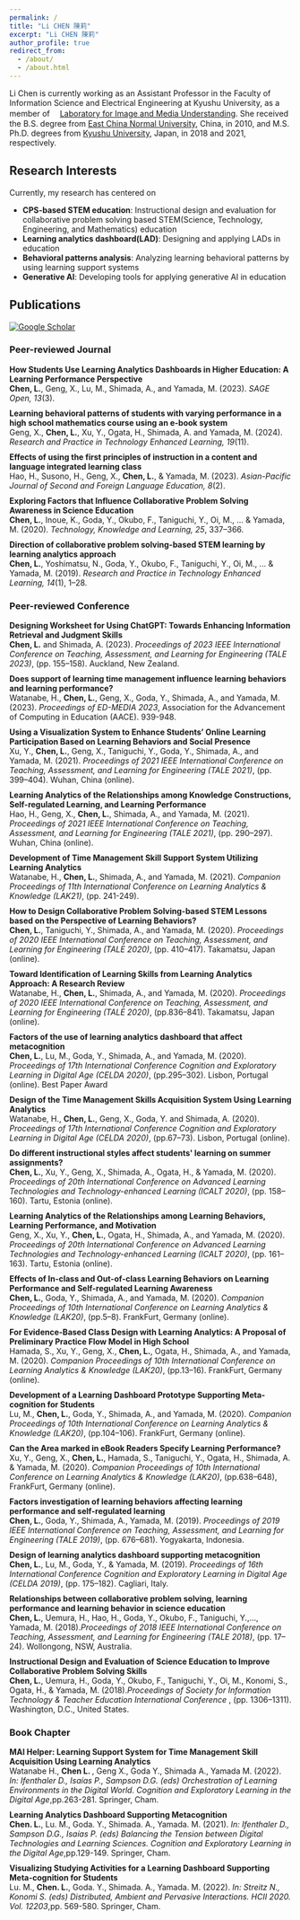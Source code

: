 ```yaml
---
permalink: /
title: "Li CHEN 陳莉"
excerpt: "Li CHEN 陳莉"
author_profile: true
redirect_from: 
  - /about/
  - /about.html
---
```


Li Chen is currently working as an Assistant Professor in the Faculty of Information Science and Electrical Engineering at Kyushu University, as a member of 　[Laboratory for Image and Media Understanding](https://limu.ait.kyushu-u.ac.jp). She received the B.S. degree from [East China Normal University](https://www.ecnu.edu.cn), China, in 2010, and M.S. Ph.D. degrees from [Kyushu University](https://www.kyushu-u.ac.jp/ja/), Japan, in 2018 and 2021, respectively. 

<h2 id='research-interests'>Research Interests</h2>

Currently, my research has centered on

* **CPS-based STEM education**: Instructional design and evaluation for collaborative problem solving based STEM(Science, Technology, Engineering, and Mathematics) education
* **Learning analytics dashboard(LAD)**: Designing and applying LADs in education
* **Behavioral patterns analysis**: Analyzing learning behavioral patterns by using learning support systems
* **Generative AI**: Developing tools for applying generative AI in education

<!-- 
I am always looking for related colaboration. If you are interested to chat with me, feel free to drop me an <a href="mailto:chenli@limu.ait.kyushu-u.ac.jp" target="_blank">email</a>.
-->

<h2 id='publications'>Publications</h2>

<a href="https://scholar.google.com/citations?user=gQWDB8b2ooAC&hl=ja" target="_blank">
    <img src="https://img.shields.io/badge/Google%20Scholar-blue?style=social&logo=googlescholar" alt="Google Scholar">
</a>


### Peer-reviewed Journal
<ol style="list-style-type: none; padding: 0; counter-reset: list-counter;">
    <li style="counter-increment: list-counter; margin-bottom: 10px;"><b>How Students Use Learning Analytics Dashboards in Higher Education: A Learning Performance Perspective</b><br>
        <b>Chen, L.</b>, Geng, X., Lu, M., Shimada, A., and Yamada, M. (2023). <i>SAGE Open, 13</i>(3).
    </li>
    <li style="counter-increment: list-counter; margin-bottom: 10px;"><b>Learning behavioral patterns of students with varying performance in a high school mathematics course using an e-book system</b><br>
        Geng, X., <b>Chen, L.</b>, Xu, Y., Ogata, H., Shimada, A. and Yamada, M. (2024). <i>Research and Practice in Technology Enhanced Learning, 19</i>(11).
    </li>
    <li style="counter-increment: list-counter; margin-bottom: 10px;"><b>Effects of using the first principles of instruction in a content and language integrated learning class</b><br>
        Hao, H., Susono, H., Geng, X., <b>Chen, L.</b>, & Yamada, M. (2023). <i>Asian-Pacific Journal of Second and Foreign Language Education, 8</i>(2).
    </li>
    <li style="counter-increment: list-counter; margin-bottom: 10px;"><b>Exploring Factors that Influence Collaborative Problem Solving Awareness in Science Education</b><br>
        <b>Chen, L.</b>, Inoue, K., Goda, Y., Okubo, F., Taniguchi, Y., Oi, M., ... & Yamada, M. (2020). <i>Technology, Knowledge and Learning, 25</i>, 337–366.
    </li>
    <li style="counter-increment: list-counter; margin-bottom: 10px;"><b>Direction of collaborative problem solving-based STEM learning by learning analytics approach</b><br>
        <b>Chen, L.</b>, Yoshimatsu, N., Goda, Y., Okubo, F., Taniguchi, Y., Oi, M., ... & Yamada, M. (2019). <i>Research and Practice in Technology Enhanced Learning, 14</i>(1), 1–28.
    </li>
</ol>


### Peer-reviewed Conference
<ol style="list-style-type: none; padding: 0;">
    <li style="margin-bottom: 10px;"><b>Designing Worksheet for Using ChatGPT: Towards Enhancing Information Retrieval and Judgment Skills</b><br>
        <b>Chen, L.</b> and Shimada, A. (2023). <i>Proceedings of 2023 IEEE International Conference on Teaching, Assessment, and Learning for Engineering (TALE 2023)</i>, (pp. 155–158). Auckland, New Zealand.
    </li>
    <li style="margin-bottom: 10px;"><b>Does support of learning time management influence learning behaviors and learning performance?</b><br>
        Watanabe, H., <b>Chen, L.</b>, Geng, X., Goda, Y., Shimada, A., and Yamada, M. (2023). <i>Proceedings of ED-MEDIA 2023</i>, Association for the Advancement of Computing in Education (AACE). 939-948.
    </li>
    <li style="margin-bottom: 10px;"><b>Using a Visualization System to Enhance Students’ Online Learning Participation Based on Learning Behaviors and Social Presence</b><br>
        Xu, Y., <b>Chen, L.</b>, Geng, X., Taniguchi, Y., Goda, Y., Shimada, A., and Yamada, M. (2021). <i>Proceedings of 2021 IEEE International Conference on Teaching, Assessment, and Learning for Engineering (TALE 2021)</i>, (pp. 399–404). Wuhan, China (online).
    </li>
    <li style="margin-bottom: 10px;"><b>Learning Analytics of the Relationships among Knowledge Constructions, Self-regulated Learning, and Learning Performance</b><br>
        Hao, H., Geng, X., <b>Chen, L.</b>, Shimada, A., and Yamada, M. (2021). <i>Proceedings of 2021 IEEE International Conference on Teaching, Assessment, and Learning for Engineering (TALE 2021)</i>, (pp. 290–297). Wuhan, China (online).
    </li>
    <li style="margin-bottom: 10px;"><b>Development of Time Management Skill Support System Utilizing Learning Analytics</b><br>
        Watanabe, H., <b>Chen, L.</b>, Shimada, A., and Yamada, M. (2021). <i>Companion Proceedings of 11th International Conference on Learning Analytics & Knowledge (LAK21)</i>, (pp. 241-249).
    </li>
    <li style="margin-bottom: 10px;"><b>How to Design Collaborative Problem Solving-based STEM Lessons based on the Perspective of Learning Behaviors?</b><br>
        <b>Chen, L.</b>, Taniguchi, Y., Shimada, A., and Yamada, M. (2020). <i>Proceedings of 2020 IEEE International Conference on Teaching, Assessment, and Learning for Engineering (TALE 2020)</i>, (pp. 410–417). Takamatsu, Japan (online).
    </li>
    <li style="margin-bottom: 10px;"><b>Toward Identification of Learning Skills from Learning Analytics Approach: A Research Review</b><br>
        Watanabe, H., <b>Chen, L.</b>, Shimada, A., and Yamada, M. (2020). <i>Proceedings of 2020 IEEE International Conference on Teaching, Assessment, and Learning for Engineering (TALE 2020)</i>, (pp.836–841). Takamatsu, Japan (online).
    </li>
    <li style="margin-bottom: 10px;"><b>Factors of the use of learning analytics dashboard that affect metacognition</b><br>
        <b>Chen, L.</b>, Lu, M., Goda, Y., Shimada, A., and Yamada, M. (2020). <i>Proceedings of 17th International Conference Cognition and Exploratory Learning in Digital Age (CELDA 2020)</i>, (pp.295–302). Lisbon, Portugal (online). Best Paper Award
    </li>
    <li style="margin-bottom: 10px;"><b>Design of the Time Management Skills Acquisition System Using Learning Analytics</b><br>
        Watanabe, H., <b>Chen, L.</b>, Geng, X., Goda, Y. and Shimada, A. (2020). <i>Proceedings of 17th International Conference Cognition and Exploratory Learning in Digital Age (CELDA 2020)</i>, (pp.67–73). Lisbon, Portugal (online).
    </li>
    <li style="margin-bottom: 10px;"><b>Do different instructional styles affect students' learning on summer assignments?</b><br>
        <b>Chen, L.</b>, Xu, Y., Geng, X., Shimada, A., Ogata, H., & Yamada, M. (2020). <i>Proceedings of 20th International Conference on Advanced Learning Technologies and Technology-enhanced Learning (ICALT 2020)</i>, (pp. 158–160). Tartu, Estonia (online).
    </li>
    <li style="margin-bottom: 10px;"><b>Learning Analytics of the Relationships among Learning Behaviors, Learning Performance, and Motivation</b><br>
        Geng, X., Xu, Y., <b>Chen, L.</b>, Ogata, H., Shimada, A., and Yamada, M. (2020). <i>Proceedings of 20th International Conference on Advanced Learning Technologies and Technology-enhanced Learning (ICALT 2020)</i>, (pp. 161–163). Tartu, Estonia (online).
    </li>
    <li style="margin-bottom: 10px;"><b>Effects of In-class and Out-of-class Learning Behaviors on Learning Performance and Self-regulated Learning Awareness</b><br>
        <b>Chen, L.</b>, Goda, Y., Shimada, A., and Yamada, M. (2020). <i>Companion Proceedings of 10th International Conference on Learning Analytics & Knowledge (LAK20)</i>, (pp.5–8). FrankFurt, Germany (online).
    </li>
    <li style="margin-bottom: 10px;"><b>For Evidence-Based Class Design with Learning Analytics: A Proposal of Preliminary Practice Flow Model in High School</b><br>
        Hamada, S., Xu, Y., Geng, X., <b>Chen, L.</b>, Ogata, H., Shimada, A., and Yamada, M. (2020). <i>Companion Proceedings of 10th International Conference on Learning Analytics & Knowledge (LAK20)</i>, (pp.13–16). FrankFurt, Germany (online).
    </li>
    <li style="margin-bottom: 10px;"><b>Development of a Learning Dashboard Prototype Supporting Meta-cognition for Students</b><br>
        Lu, M., <b>Chen, L.</b>, Goda, Y., Shimada, A., and Yamada, M. (2020). <i>Companion Proceedings of 10th International Conference on Learning Analytics & Knowledge (LAK20)</i>, (pp.104–106). FrankFurt, Germany (online).
    </li>
    <li style="margin-bottom: 10px;"><b>Can the Area marked in eBook Readers Specify Learning Performance?</b><br>
        Xu, Y., Geng, X., <b>Chen, L.</b>, Hamada, S., Taniguchi, Y., Ogata, H., Shimada, A. & Yamada, M. (2020). <i>Companion Proceedings of 10th International Conference on Learning Analytics & Knowledge (LAK20)</i>, (pp.638–648), FrankFurt, Germany (online).
    </li>
    <li style="margin-bottom: 10px;"><b>Factors investigation of learning behaviors affecting learning performance and self-regulated learning</b><br>
        <b>Chen, L.</b>, Goda, Y., Shimada, A., Yamada, M. (2019). <i>Proceedings of 2019 IEEE International Conference on Teaching, Assessment, and Learning for Engineering (TALE 2019)</i>, (pp. 676–681). Yogyakarta, Indonesia.
    </li>
    <li style="margin-bottom: 10px;"><b>Design of learning analytics dashboard supporting metacognition</b><br>
        <b>Chen, L.</b>, Lu, M., Goda, Y., & Yamada, M. (2019). <i>Proceedings of 16th International Conference Cognition and Exploratory Learning in Digital Age (CELDA 2019)</i>, (pp. 175–182). Cagliari, Italy.
    </li>
    <li style="margin-bottom: 10px;"><b>Relationships between collaborative problem solving, learning performance and learning behavior in science education</b><br>
        <b>Chen, L.</b>, Uemura, H., Hao, H., Goda, Y., Okubo, F., Taniguchi, Y.,…, Yamada, M. (2018).<i>Proceedings of 2018 IEEE International Conference on Teaching, Assessment, and Learning for Engineering (TALE 2018)</i>,  (pp. 17–24). Wollongong, NSW, Australia.
    </li>
    <li style="margin-bottom: 10px;"><b>Instructional Design and Evaluation of Science Education to Improve Collaborative Problem Solving Skills</b><br>
        <b>Chen, L.</b>, Uemura, H., Goda, Y., Okubo, F., Taniguchi, Y., Oi, M., Konomi, S., Ogata, H., & Yamada, M. (2018).<i>Proceedings of Society for Information Technology & Teacher Education International Conference </i>,  (pp. 1306–1311). Washington, D.C., United States.


### Book Chapter
<ol style="list-style-type: none; padding: 0;">
    <li style="margin-bottom: 10px;"><b>MAI Helper: Learning Support System for Time Management Skill Acquisition Using Learning Analytics</b><br>
        Watanabe H., <b>Chen L. </b>, Geng X., Goda Y., Shimada A., Yamada M. (2022). <i>In: Ifenthaler D., Isaías P., Sampson D.G. (eds) Orchestration of Learning Environments in the Digital World. Cognition and Exploratory Learning in the Digital Age</i>,pp.263-281. Springer, Cham. 
    </li>
    <li style="counter-increment: list-counter; margin-bottom: 10px;"><b>Learning Analytics Dashboard Supporting Metacognition</b><br>
        <b>Chen. L.</b>, Lu. M., Goda. Y., Shimada. A., Yamada. M. (2021). <i>In: Ifenthaler D., Sampson D.G., Isaías P. (eds) Balancing the Tension between Digital Technologies and Learning Sciences. Cognition and Exploratory Learning in the Digital Age</i>,pp.129-149. Springer, Cham. 
    </li><li style="counter-increment: list-counter; margin-bottom: 10px;"><b>Visualizing Studying Activities for a Learning Dashboard Supporting Meta-cognition for Students</b><br>
        Lu. M., <b>Chen. L.</b>, Goda. Y., Shimada. A., Yamada. M. (2022). <i>In: Streitz N., Konomi S. (eds) Distributed, Ambient and Pervasive Interactions. HCII 2020. Vol. 12203</i>,pp. 569-580. Springer, Cham.
    </li>
</ol>
